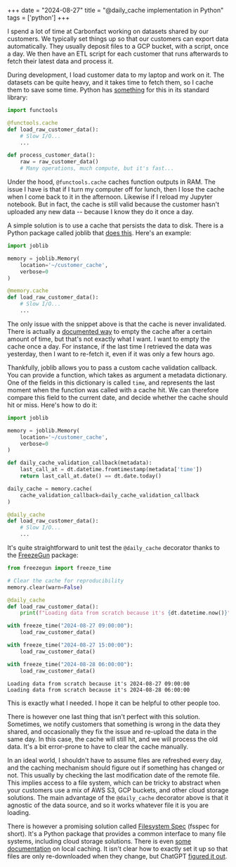 +++
date = "2024-08-27"
title = "@daily_cache implementation in Python"
tags = ['python']
+++

I spend a lot of time at Carbonfact working on datasets shared by our customers. We typically set things up so that our customers can export data automatically. They usually deposit files to a GCP bucket, with a script, once a day. We then have an ETL script for each customer that runs afterwards to fetch their latest data and process it.

During development, I load customer data to my laptop and work on it. The datasets can be quite heavy, and it takes time to fetch them, so I cache them to save some time. Python has [something](https://docs.python.org/3/library/functools.html) for this in its standard library:

```py
import functools

@functools.cache
def load_raw_customer_data():
    # Slow I/O...
    ...

def process_customer_data():
    raw = raw_customer_data()
    # Many operations, much compute, but it's fast...
```

Under the hood, `@functools.cache` caches function outputs in RAM. The issue I have is that if I turn my computer off for lunch, then I lose the cache when I come back to it in the afternoon. Likewise if I reload my Jupyter notebook. But in fact, the cache is still valid because the customer hasn't uploaded any new data -- because I know they do it once a day.

A simple solution is to use a cache that persists the data to disk. There is a Python package called joblib that [does this](https://joblib.readthedocs.io/en/latest/memory.html#memory). Here's an example:

```py
import joblib

memory = joblib.Memory(
    location='~/customer_cache',
    verbose=0
)

@memory.cache
def load_raw_customer_data():
    # Slow I/O...
    ...
```

The only issue with the snippet above is that the cache is never invalidated. There is actually a [documented way](https://joblib.readthedocs.io/en/latest/memory.html#custom-cache-validation) to empty the cache after a certain amount of time, but that's not exactly what I want. I want to empty the cache once a day. For instance, if the last time I retrieved the data was yesterday, then I want to re-fetch it, even if it was only a few hours ago.

Thankfully, joblib allows you to pass a custom cache validation callback. You can provide a function, which takes as argument a metadata dictionary. One of the fields in this dictionary is called `time`, and represents the last moment when the function was called with a cache hit. We can therefore compare this field to the current date, and decide whether the cache should hit or miss. Here's how to do it:

```py
import joblib

memory = joblib.Memory(
    location='~/customer_cache',
    verbose=0
)

def daily_cache_validation_callback(metadata):
    last_call_at = dt.datetime.fromtimestamp(metadata['time'])
    return last_call_at.date() == dt.date.today()

daily_cache = memory.cache(
    cache_validation_callback=daily_cache_validation_callback
)

@daily_cache
def load_raw_customer_data():
    # Slow I/O...
    ...
```

It's quite straightforward to unit test the `@daily_cache` decorator thanks to the [FreezeGun](https://github.com/spulec/freezegun) package:

```py
from freezegun import freeze_time

# Clear the cache for reproducibility
memory.clear(warn=False)

@daily_cache
def load_raw_customer_data():
    print(f"Loading data from scratch because it's {dt.datetime.now()}")

with freeze_time("2024-08-27 09:00:00"):
    load_raw_customer_data()

with freeze_time("2024-08-27 15:00:00"):
    load_raw_customer_data()

with freeze_time("2024-08-28 06:00:00"):
    load_raw_customer_data()
```

```
Loading data from scratch because it's 2024-08-27 09:00:00
Loading data from scratch because it's 2024-08-28 06:00:00
```

This is exactly what I needed. I hope it can be helpful to other people too.

There is however one last thing that isn't perfect with this solution. Sometimes, we notify customers that something is wrong in the data they shared, and occasionally they fix the issue and re-upload the data in the same day. In this case, the cache will still hit, and we will process the old data. It's a bit error-prone to have to clear the cache manually.

In an ideal world, I shouldn't have to assume files are refreshed every day, and the caching mechanism should figure out if something has changed or not. This usually by checking the last modification date of the remote file. This implies access to a file system, which can be tricky to abstract when your customers use a mix of AWS S3, GCP buckets, and other cloud storage solutions. The main advantage of the `@daily_cache` decorator above is that it agnostic of the data source, and so it works whatever file it is you are loading.

There is however a promising solution called [Filesystem Spec](https://filesystem-spec.readthedocs.io/en/latest/index.html) (fsspec for short). It's a Python package that provides a common interface to many file systems, including cloud storage solutions. There is even [some documentation](https://filesystem-spec.readthedocs.io/en/latest/features.html#caching-files-locally) on local caching. It isn't clear how to exactly set it up so that files are only re-downloaded when they change, but ChatGPT [figured it out](https://chatgpt.com/share/c6238444-99aa-4c77-972d-3f48b50fb942).
